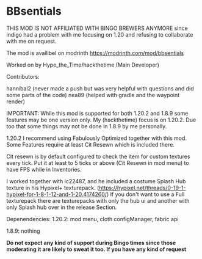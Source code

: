 # BBsentials
THIS MOD IS NOT AFFILIATED WITH BINGO BREWERS ANYMORE since indigo had a problem with me focusing
on 1.20 and refusing to collaborate with me on request.

The mod is availibel on modrinth https://modrinth.com/mod/bbsentials

Worked on by 
Hype_the_Time/hackthetime (Main Developer)

Contributors:

hannibal2 (never made a push but was very helpful with questions and did some parts of the code)
nea89 (helped with gradle and the waypoint render)

IMPORTANT:
While this mod is supported for both 1.20.2 and 1.8.9 some features may be one version only. My (hackthetime) focus is on 1.20.2. Due too that some things may not be done in 1.8.9 by me personally.

1.20.2
I recommend using Fabulously Optimized together with this mod.
Some Features require at least Cit Resewn which is included there.

Cit resewn is by default configured to check the item for custom textures every tick.
Put it at least to 5 ticks or above (Cit Resewn in mod menu) to have FPS while in Inventories.

I worked together with ic22487, and he included a costume Splash Hub texture in his Hypixel+ texturepack.
(https://hypixel.net/threads/0-19-1-hypixel-for-1-8-1-12-and-1-20.4174260/)
If you don't want to use a Full texturepack there are texturepacks with only the hub ui and another with only Splash hub over in the release Section.

Depenendencies:
1.20.2: mod menu, cloth configManager, fabric api

1.8.9: nothing


**Do not expect any kind of support during Bingo times since those moderating it are likely to sweat it too.
If you have any kind of request**

